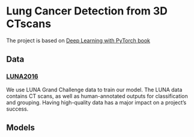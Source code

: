 # Lung Cancer Detection from 3D CTscans

The project is based on [Deep Learning with PyTorch book](https://pytorch.org/assets/deep-learning/Deep-Learning-with-PyTorch.pdf)


## Data

### [LUNA2016](https://luna16.grand-challenge.org/Description/)

We use LUNA Grand Challenge data to train our model. The LUNA data contains CT scans, as well as human-annotated outputs for classification and grouping. Having high-quality data has a major impact on a project’s success.


## Models
